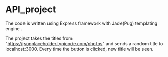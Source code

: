 # API_project

The code is written using Express framework with Jade(Pug) templating engine .

The project takes the titles from "https://jsonplaceholder.typicode.com/photos" and sends a random title to localhost:3000.
Every time the button is clicked, new title will be seen.
